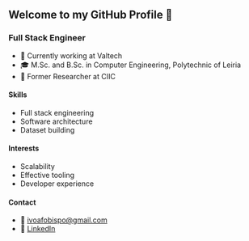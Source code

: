 ## Welcome to my GitHub Profile 👋
### Full Stack Engineer

- 🔭 Currently working at Valtech
- 🎓 M.Sc. and B.Sc. in Computer Engineering, Polytechnic of Leiria
- 🧪 Former Researcher at CIIC

#### Skills

- Full stack engineering
- Software architecture
- Dataset building

#### Interests

- Scalability
- Effective tooling
- Developer experience

#### Contact

- 📧 [ivoafobispo@gmail.com](mailto:ivoafobispo@gmail.com)
- 💼 [LinkedIn](http://linkedin.com/in/ivoafonsobispo)
